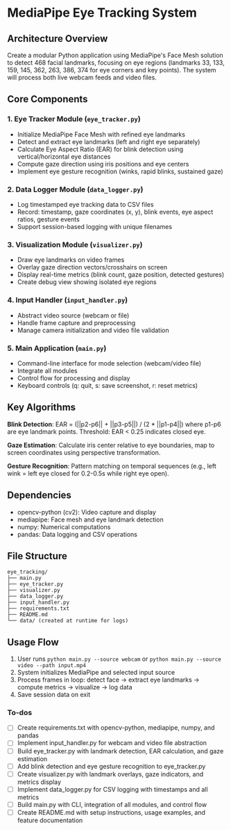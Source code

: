 <!-- 2389af34-75a4-4aec-b0b1-c412e8baa59a 4ea26608-adf6-4329-a766-a18669473a70 -->
# MediaPipe Eye Tracking System

## Architecture Overview

Create a modular Python application using MediaPipe's Face Mesh solution to detect 468 facial landmarks, focusing on eye regions (landmarks 33, 133, 159, 145, 362, 263, 386, 374 for eye corners and key points). The system will process both live webcam feeds and video files.

## Core Components

### 1. Eye Tracker Module (`eye_tracker.py`)

- Initialize MediaPipe Face Mesh with refined eye landmarks
- Detect and extract eye landmarks (left and right eye separately)
- Calculate Eye Aspect Ratio (EAR) for blink detection using vertical/horizontal eye distances
- Compute gaze direction using iris positions and eye centers
- Implement eye gesture recognition (winks, rapid blinks, sustained gaze)

### 2. Data Logger Module (`data_logger.py`)

- Log timestamped eye tracking data to CSV files
- Record: timestamp, gaze coordinates (x, y), blink events, eye aspect ratios, gesture events
- Support session-based logging with unique filenames

### 3. Visualization Module (`visualizer.py`)

- Draw eye landmarks on video frames
- Overlay gaze direction vectors/crosshairs on screen
- Display real-time metrics (blink count, gaze position, detected gestures)
- Create debug view showing isolated eye regions

### 4. Input Handler (`input_handler.py`)

- Abstract video source (webcam or file)
- Handle frame capture and preprocessing
- Manage camera initialization and video file validation

### 5. Main Application (`main.py`)

- Command-line interface for mode selection (webcam/video file)
- Integrate all modules
- Control flow for processing and display
- Keyboard controls (q: quit, s: save screenshot, r: reset metrics)

## Key Algorithms

**Blink Detection**: EAR = (||p2-p6|| + ||p3-p5||) / (2 * ||p1-p4||) where p1-p6 are eye landmark points. Threshold: EAR < 0.25 indicates closed eye.

**Gaze Estimation**: Calculate iris center relative to eye boundaries, map to screen coordinates using perspective transformation.

**Gesture Recognition**: Pattern matching on temporal sequences (e.g., left wink = left eye closed for 0.2-0.5s while right eye open).

## Dependencies

- opencv-python (cv2): Video capture and display
- mediapipe: Face mesh and eye landmark detection
- numpy: Numerical computations
- pandas: Data logging and CSV operations

## File Structure

```
eye_tracking/
├── main.py
├── eye_tracker.py
├── visualizer.py
├── data_logger.py
├── input_handler.py
├── requirements.txt
├── README.md
└── data/ (created at runtime for logs)
```

## Usage Flow

1. User runs `python main.py --source webcam` or `python main.py --source video --path input.mp4`
2. System initializes MediaPipe and selected input source
3. Process frames in loop: detect face → extract eye landmarks → compute metrics → visualize → log data
4. Save session data on exit

### To-dos

- [ ] Create requirements.txt with opencv-python, mediapipe, numpy, and pandas
- [ ] Implement input_handler.py for webcam and video file abstraction
- [ ] Build eye_tracker.py with landmark detection, EAR calculation, and gaze estimation
- [ ] Add blink detection and eye gesture recognition to eye_tracker.py
- [ ] Create visualizer.py with landmark overlays, gaze indicators, and metrics display
- [ ] Implement data_logger.py for CSV logging with timestamps and all metrics
- [ ] Build main.py with CLI, integration of all modules, and control flow
- [ ] Create README.md with setup instructions, usage examples, and feature documentation